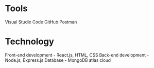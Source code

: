# Tools

Visual Studio  Code
GitHub
Postman

# Technology

Front-end development - React.js, HTML, CSS
Back-end development - Node.js, Express.js
Database - MongoDB atlas cloud
